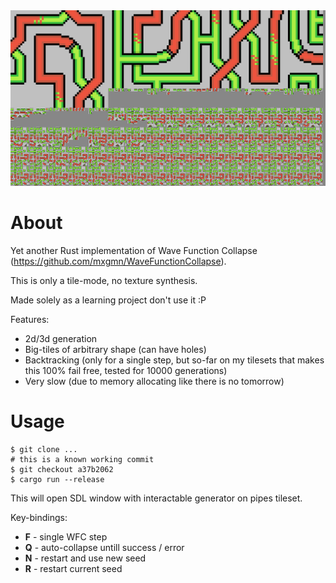 
<img src="https://raw.githubusercontent.com/max-lv/wfc/master/screenshot.png" alt="Screenshot of program window with pipes tileset collapse in progress" width="700">

# About

Yet another Rust implementation of Wave Function Collapse (https://github.com/mxgmn/WaveFunctionCollapse).

This is only a tile-mode, no texture synthesis.

Made solely as a learning project don't use it :P

Features:

- 2d/3d generation
- Big-tiles of arbitrary shape (can have holes)
- Backtracking (only for a single step, but so-far on my tilesets that makes this 100% fail free, tested for 10000 generations)
- Very slow (due to memory allocating like there is no tomorrow)

# Usage

```
$ git clone ...
# this is a known working commit
$ git checkout a37b2062
$ cargo run --release
```

This will open SDL window with interactable generator on pipes tileset.

Key-bindings:

- **F** - single WFC step
- **Q** - auto-collapse untill success / error
- **N** - restart and use new seed
- **R** - restart current seed

